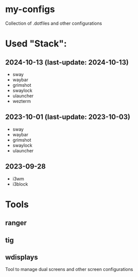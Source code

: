 # my-configs

Collection of .dotfiles and other configurations


# Used "Stack":


## 2024-10-13 (last-update: 2024-10-13)

- sway
- waybar
- grimshot
- swaylock
- ulauncher
- wezterm

## 2023-10-01 (last-update: 2023-10-03)

- sway
- waybar
- grimshot
- swaylock
- ulauncher

## 2023-09-28
- i3wm
- i3block

# Tools
## ranger
## tig
## wdisplays
Tool to manage dual screens and other screen configurations
